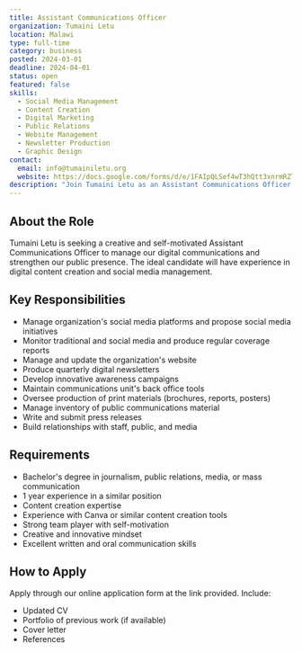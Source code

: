 ```yaml
---
title: Assistant Communications Officer
organization: Tumaini Letu
location: Malawi
type: full-time
category: business
posted: 2024-03-01
deadline: 2024-04-01
status: open
featured: false
skills:
  - Social Media Management
  - Content Creation
  - Digital Marketing
  - Public Relations
  - Website Management
  - Newsletter Production
  - Graphic Design
contact:
  email: info@tumainiletu.org
  website: https://docs.google.com/forms/d/e/1FAIpQLSef4wT3hQtt3xnrmRZTTG6001iUoBir7aTuuIT2vrHO8ImSWQ/viewform
description: "Join Tumaini Letu as an Assistant Communications Officer to manage our digital presence, create engaging content, and strengthen our communications efforts across various platforms."
---
```


## About the Role

Tumaini Letu is seeking a creative and self-motivated Assistant Communications Officer to manage our digital communications and strengthen our public presence. The ideal candidate will have experience in digital content creation and social media management.

## Key Responsibilities

- Manage organization's social media platforms and propose social media initiatives
- Monitor traditional and social media and produce regular coverage reports
- Manage and update the organization's website
- Produce quarterly digital newsletters
- Develop innovative awareness campaigns
- Maintain communications unit's back office tools
- Oversee production of print materials (brochures, reports, posters)
- Manage inventory of public communications material
- Write and submit press releases
- Build relationships with staff, public, and media

## Requirements

- Bachelor's degree in journalism, public relations, media, or mass communication
- 1 year experience in a similar position
- Content creation expertise
- Experience with Canva or similar content creation tools
- Strong team player with self-motivation
- Creative and innovative mindset
- Excellent written and oral communication skills

## How to Apply

Apply through our online application form at the link provided. Include:
- Updated CV
- Portfolio of previous work (if available)
- Cover letter
- References
